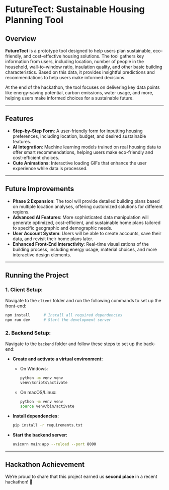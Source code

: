 # FutureTect: Sustainable Housing Planning Tool

## Overview

**FutureTect** is a prototype tool designed to help users plan sustainable, eco-friendly, and cost-effective housing solutions. The tool gathers key information from users, including location, number of people in the household, wall-to-window ratio, insulation quality, and other basic building characteristics. Based on this data, it provides insightful predictions and recommendations to help users make informed decisions.

At the end of the hackathon, the tool focuses on delivering key data points like energy-saving potential, carbon emissions, water usage, and more, helping users make informed choices for a sustainable future. 

---

## Features

- **Step-by-Step Form**: A user-friendly form for inputting housing preferences, including location, budget, and desired sustainable features.
- **AI Integration**: Machine learning models trained on real housing data to offer smart recommendations, helping users make eco-friendly and cost-efficient choices.
- **Cute Animations**: Interactive loading GIFs that enhance the user experience while data is processed.

---

## Future Improvements

- **Phase 2 Expansion**: The tool will provide detailed building plans based on multiple location analyses, offering customized solutions for different regions.
- **Advanced AI Features**: More sophisticated data manipulation will generate optimized, cost-efficient, and sustainable home plans tailored to specific geographic and demographic needs.
- **User Account System**: Users will be able to create accounts, save their data, and revisit their home plans later.
- **Enhanced Front-End Interactivity**: Real-time visualizations of the building process, including energy usage, material choices, and more interactive design elements.

---

## Running the Project

### 1. **Client Setup:**

Navigate to the `client` folder and run the following commands to set up the front-end:

```bash
npm install      # Install all required dependencies
npm run dev      # Start the development server
```

### 2. **Backend Setup:**

Navigate to the `backend` folder and follow these steps to set up the back-end:

- **Create and activate a virtual environment:**
  - On Windows:
    ```bash
    python -m venv venv
    venv\Scripts\activate
    ```
  - On macOS/Linux:
    ```bash
    python -m venv venv
    source venv/bin/activate
    ```

- **Install dependencies:**
  ```bash
  pip install -r requirements.txt
  ```

- **Start the backend server:**
  ```bash
  uvicorn main:app --reload --port 8000
  ```

---

## Hackathon Achievement

We’re proud to share that this project earned us **second place** in a recent hackathon! 🎉
